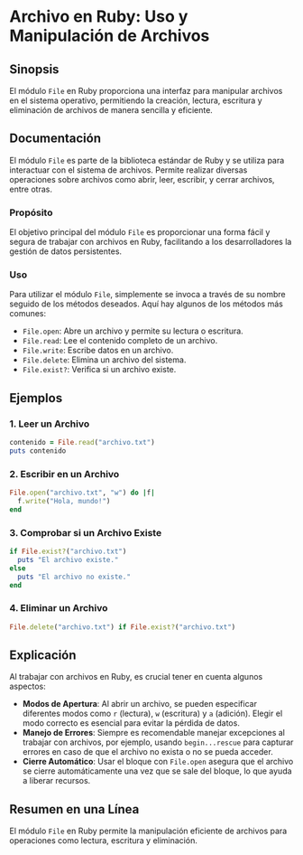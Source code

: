 <!--
Meta Description: # Archivo en Ruby: Uso y Manipulación de Archivos ## Sinopsis El módulo `File` en Ruby proporciona una interfaz para manipular archivos en el sistema ...
Meta Keywords: archivo, file, ruby, archivos, para
-->

# Archivo en Ruby: Uso y Manipulación de Archivos

## Sinopsis
El módulo `File` en Ruby proporciona una interfaz para manipular archivos en el sistema operativo, permitiendo la creación, lectura, escritura y eliminación de archivos de manera sencilla y eficiente.

## Documentación
El módulo `File` es parte de la biblioteca estándar de Ruby y se utiliza para interactuar con el sistema de archivos. Permite realizar diversas operaciones sobre archivos como abrir, leer, escribir, y cerrar archivos, entre otras. 

### Propósito
El objetivo principal del módulo `File` es proporcionar una forma fácil y segura de trabajar con archivos en Ruby, facilitando a los desarrolladores la gestión de datos persistentes.

### Uso
Para utilizar el módulo `File`, simplemente se invoca a través de su nombre seguido de los métodos deseados. Aquí hay algunos de los métodos más comunes:

- `File.open`: Abre un archivo y permite su lectura o escritura.
- `File.read`: Lee el contenido completo de un archivo.
- `File.write`: Escribe datos en un archivo.
- `File.delete`: Elimina un archivo del sistema.
- `File.exist?`: Verifica si un archivo existe.

## Ejemplos

### 1. Leer un Archivo
```ruby
contenido = File.read("archivo.txt")
puts contenido
```

### 2. Escribir en un Archivo
```ruby
File.open("archivo.txt", "w") do |f|
  f.write("Hola, mundo!")
end
```

### 3. Comprobar si un Archivo Existe
```ruby
if File.exist?("archivo.txt")
  puts "El archivo existe."
else
  puts "El archivo no existe."
end
```

### 4. Eliminar un Archivo
```ruby
File.delete("archivo.txt") if File.exist?("archivo.txt")
```

## Explicación
Al trabajar con archivos en Ruby, es crucial tener en cuenta algunos aspectos:

- **Modos de Apertura**: Al abrir un archivo, se pueden especificar diferentes modos como `r` (lectura), `w` (escritura) y `a` (adición). Elegir el modo correcto es esencial para evitar la pérdida de datos.
- **Manejo de Errores**: Siempre es recomendable manejar excepciones al trabajar con archivos, por ejemplo, usando `begin...rescue` para capturar errores en caso de que el archivo no exista o no se pueda acceder.
- **Cierre Automático**: Usar el bloque con `File.open` asegura que el archivo se cierre automáticamente una vez que se sale del bloque, lo que ayuda a liberar recursos.

## Resumen en una Línea
El módulo `File` en Ruby permite la manipulación eficiente de archivos para operaciones como lectura, escritura y eliminación.